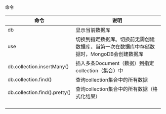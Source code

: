 命令

| 命令                          | 说明                                                         |
| ----------------------------- | ------------------------------------------------------------ |
| db                            | 显示当前数据库                                               |
| use <db>                      | 切换到指定数据库。切换前无需创建数据库，当第一次在数据库中存储数据时，MongoDB会创建数据库 |
| db.collection.insertMany()    | 插入多条Document（数据）到指定collection（集合）中           |
| db.collection.find()          | 查询collection集合中的所有数据                               |
| db.collection.find().pretty() | 查询collection集合中的所有数据（格式化结果）                 |
|                               |                                                              |
|                               |                                                              |
|                               |                                                              |
|                               |                                                              |

